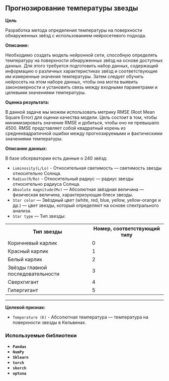 ## Прогнозирование температуры звезды

**Цель** 

Разработка метода определения температуры на поверхности обнаруженных звёзд с использованием нейросетевого подхода.
    
**Описание:** 

Необходимо создать модель нейронной сети, способную определять температуру на поверхности обнаруженных звёзд на основе доступных данных. Для этого требуется подготовить набор данных, содержащий информацию о различных характеристиках звёзд и соответствующие им измеренные значения температуры. Затем следует обучить нейросеть на этом наборе данных, чтобы она могла выявить закономерности и установить связь между входными параметрами и целевыми значениями температуры.    

**Оценка результата:** 

В данной задаче мы можем использовать метрику RMSE (Root Mean Square Error) для оценки качества модели. Цель состоит в том, чтобы минимизировать значение RMSE и добиться, чтобы оно не превышало 4500. RMSE представляет собой квадратный корень из среднеквадратичной ошибки между прогнозируемыми и фактическими значениями температуры.
    
**Описание данных:**
    
В базе обсерватории есть данные о 240 звёзд:
    
- `Luminosity(L/Lo)` - Относительная светимость — светимость звезды относительно Солнца.
- `Radius(R/Ro)` - Относительный радиус — радиус звезды относительно радиуса Солнца.
- `Absolute magnitude(Mv)` — Абсолютная звёздная величина — физическая величина, характеризующая блеск звезды.
- `Star color` — Звёздный цвет (white, red, blue, yellow, yellow-orange и др.) — цвет звезды, который определяют на основе спектрального анализа.
- `Star type` — Тип звезды:
    
<table>
    <tr>
        <th>Тип звезды</th>
        <th>Номер, соответствующий типу</th>
    </tr>
    <tr>
        <td>Коричневый карлик</td>
        <td>0</td>
    </tr>
    <tr>
        <td>Красный карлик</td>
        <td>1</td>
    </tr>
    <tr>
        <td>Белый карлик</td>
        <td>2</td>
    </tr>
    <tr>
        <td>Звёзды главной последовательности</td>
        <td>3</td>
    </tr>
    <tr>
        <td>Сверхгигант</td>
        <td>4</td>
    </tr>
    <tr>
        <td>Гипергигант</td>
        <td>5</td>
    </tr>
</table>

____________________

**Целевой признак:** 
- `Temperature (K)` - Абсолютная температура — температура на поверхности звезды в Кельвинах.

### Используемые библиотеки
- **`Pandas`**
- **`NumPy`**
- **`Sklearn`**
- **`torch`**
- **`skorch`**
- **`optuna`**

   
